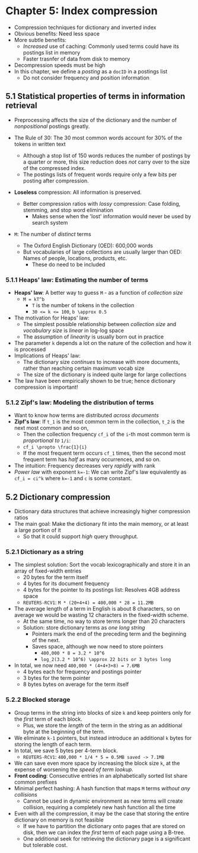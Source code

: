 # Chapter 5: Index compression

- Compression techniques for dictionary and inverted index
- Obvious benefits: Need less space
- More subtle benefits:
    - *Increased* use of caching: Commonly used terms could have its postings list in memory
    - Faster trasnfer of data from disk to memory
- Decompression speeds must be high
- In this chapter, we define a *posting* as a `docID` in a postings list
    - Do not consider frequency and position information

## 5.1 Statistical properties of terms in information retrieval

- Preprocessing affects the size of the dictionary and the number of *nonpositional* postings greatly.
- The Rule of 30: The 30 most common words account for 30% of the tokens in written text
    - Although a stop list of 150 words reduces the number of postings by a quarter or more, this size reduction does *not* carry over to the size of the compressed index.
    - The postings lists of frequent words require only a few bits per posting after compression.
- **Loseless** compression: All information is preserved.
    - Better compression ratios with *lossy* compression: Case folding, stemming, and stop word elimination
        - Makes sense when the 'lost' information would never be used by search system

- `M`: The number of *distinct* terms
    - The Oxford English Dictionary (OED): 600,000 words
    - But vocabularies of large collections are usually larger than OED: Names of people, locations, products, etc.
        - These do need to be included

### 5.1.1 Heaps' law: Estimating the number of terms

- **Heaps' law**: A better way to guess `M` - as a function of *collection size*
    - `M = kT^b`
        - `T` is the number of tokens in the collection
        - `30 <= k <= 100`, `b \approx 0.5`
- The motivation for Heaps' law:
    - The simplest possible relationship between *collection size* and *vocabulary size* is *linear* in log-log space
    - The assumption of *linearity* is usually born out in practice
- The parameter `k` depends a lot on the nature of the collection and how it is processed
- Implications of Heaps' law:
    - The dictionary size *continues* to increase with more documents, rather than reaching certain maximum vocab size
    - The size of the dictionary is indeed quite large for large collections
- The law have been empirically shown to be true; hence dictionary compression is important!

### 5.1.2 Zipf's law: Modeling the distribution of terms

- Want to know how terms are distributed *across documents*
- **Zipf's law**: If `t_1` is the most common term in the collection, `t_2` is the next most common and so on,
    - Then the collection frequency `cf_i` of the `i`-th most common term is *proportional to* `1/i`:
    - `cf_i \propto \frac{1}{i}`
    - If the most frequent term occurs `cf_1` times, then the second most frequent term has *half* as many occurrences, and so on.
- The intuition: Frequency decreases very *rapidly* with rank
- *Power law* with exponent `k=-1`: We can write Zipf's law equivalently as `cf_i = ci^k` where `k=-1` and `c` is some constant.

## 5.2 Dictionary compression

- Dictionary data structures that achieve increasingly higher compression ratios
- The main goal: Make the dictionary fit into the main memory, or at least a large portion of it
    - So that it could support *high* query throughput.

### 5.2.1 Dictionary as a string

- The simplest solution: Sort the vocab lexicographically and store it in an array of fixed-width entries
    - 20 bytes for the term itself
    - 4 bytes for its document frequency
    - 4 bytes for the pointer to its postings list: Resolves 4GB address space
    - `REUTERS-RCV1`: `M * (20+4+4) = 400,000 * 28 = 11.2MB`
- The average length of a term in English is about 8 characters, so on average we would be wasting 12 characters in the fixed-width scheme.
    - At the same time, no way to store terms longer than 20 characters
    - Solution: store dictionary terms as *one long string*
        - Pointers mark the end of the preceding term and the beginning of the next. 
        - Saves space, although we now need to store pointers
            - `400,000 * 8 = 3.2 * 10^6`
            - `log_2(3.2 * 10^6) \approx 22 bits or 3 bytes long`
- In total, we now need `400,000 * (4+4+3+8) = 7.6MB`
    - 4 bytes each for frequency and postings pointer
    - 3 bytes for the term pointer
    - 8 bytes bytes on average for the term itself

### 5.2.2 Blocked storage

- Group terms in the string into blocks of size `k` and keep pointers only for the *first* term of each block.
    - Plus, we store the *length* of the term in the string as an additional byte at the beginning of the term.
- We eliminate `k-1` pointers, but instead introduce an additional `k` bytes for storing the length of each term.
- In total, we save 5 bytes per 4-term block.
    - `REUTERS-RCV1`: `400,000 * 1/4 * 5 = 0.5MB saved -> 7.1MB`
- We can save even more space by increasing the block size `k`, at the expense of worsening the *speed of term lookup*.
- **Front coding**: Consecutive entries in an alphabetically sorted list share common prefixes
- Minimal perfect hashing: A hash function that maps `M` terms *without any collisions*
    - Cannot be used in dynamic environment as new terms will create collision, requiring a completely new hash function all the time
- Even with all the compression, it may be the case that storing the entire dictionary on memory is not feasible
    - If we have to partition the dictionary onto pages that are stored on disk, then we can index the *first* term of each page using a B-tree.
    - One additional seek for retrieving the dictionary page is a significant but tolerable cost.
